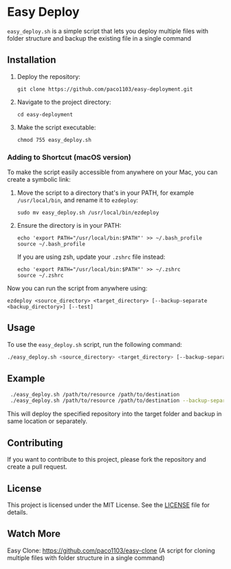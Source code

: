 # Easy Deploy

`easy_deploy.sh` is a simple script that lets you deploy multiple files with folder structure and backup the existing file in a single command

## Installation

1. Deploy the repository:
    ```
    git clone https://github.com/paco1103/easy-deployment.git
    ```
2. Navigate to the project directory:
    ```
    cd easy-deployment
    ```
3. Make the script executable:
    ```
    chmod 755 easy_deploy.sh
    ```

### Adding to Shortcut (macOS version)

To make the script easily accessible from anywhere on your Mac, you can create a symbolic link:

1. Move the script to a directory that's in your PATH, for example `/usr/local/bin`, and rename it to `ezdeploy`:
    ```
    sudo mv easy_deploy.sh /usr/local/bin/ezdeploy
    ```
2. Ensure the directory is in your PATH:
    ```
    echo 'export PATH="/usr/local/bin:$PATH"' >> ~/.bash_profile
    source ~/.bash_profile
    ```
    If you are using zsh, update your `.zshrc` file instead:
    ```
    echo 'export PATH="/usr/local/bin:$PATH"' >> ~/.zshrc
    source ~/.zshrc
    ```

Now you can run the script from anywhere using:
```
ezdeploy <source_directory> <target_directory> [--backup-separate <backup_directory>] [--test]
```

## Usage

To use the `easy_deploy.sh` script, run the following command:
```sh
./easy_deploy.sh <source_directory> <target_directory> [--backup-separate <backup_directory>] [--test]
```
## Example
```sh
 ./easy_deploy.sh /path/to/resource /path/to/destination
 ./easy_deploy.sh /path/to/resource /path/to/destination --backup-separate /path/for/backup
```

This will deploy the specified repository into the target folder and backup in same location or separately.

## Contributing

If you want to contribute to this project, please fork the repository and create a pull request.

## License

This project is licensed under the MIT License. See the [LICENSE](LICENSE) file for details.


## Watch More
Easy Clone: https://github.com/paco1103/easy-clone (A script for cloning multiple files with folder structure in a single command)